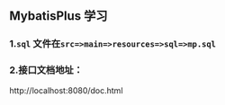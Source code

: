 ## MybatisPlus 学习

### 1.`sql` 文件在`src=>main=>resources=>sql=>mp.sql`

### 2.接口文档地址：
http://localhost:8080/doc.html
